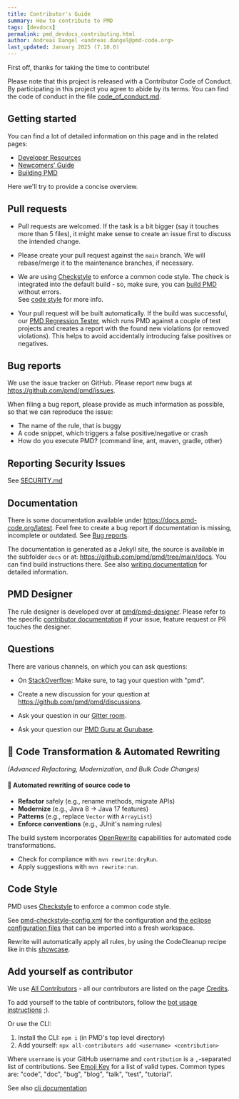 ```yaml
---
title: Contributor's Guide
summary: How to contribute to PMD
tags: [devdocs]
permalink: pmd_devdocs_contributing.html
author: Andreas Dangel <andreas.dangel@pmd-code.org>
last_updated: January 2025 (7.10.0)
---
```


First off, thanks for taking the time to contribute!

Please note that this project is released with a Contributor Code of Conduct.
By participating in this project you agree to abide by its terms.
You can find the code of conduct in the file [code_of_conduct.md](https://github.com/pmd/pmd/blob/main/code_of_conduct.md).

## Getting started

You can find a lot of detailed information on this page and in the related pages:
* [Developer Resources](pmd_devdocs_development.html)
* [Newcomers' Guide](pmd_devdocs_contributing_newcomers_guide.html)
* [Building PMD](pmd_devdocs_building_general.html)

Here we'll try to provide a concise overview.

## Pull requests

*   Pull requests are welcomed. If the task is a bit bigger (say it touches more than 5 files), it might
    make sense to create an issue first to discuss the intended change.

*   Please create your pull request against the `main` branch. We will rebase/merge it to the maintenance
    branches, if necessary.

*   We are using [Checkstyle](https://checkstyle.org/) to enforce a common code style.
    The check is integrated into the default build - so, make sure, you can
    [build PMD](pmd_devdocs_building_general.html) without errors.  
    See [code style](#code-style) for more info.

*   Your pull request will be built automatically. If the build was successful, our
    [PMD Regression Tester](pmd_devdocs_pmdtester.html), which runs PMD against a couple of test projects
    and creates a report with the found new violations (or removed violations). This helps to
    avoid accidentally introducing false positives or negatives.

## Bug reports

We use the issue tracker on GitHub. Please report new bugs at <https://github.com/pmd/pmd/issues>.

When filing a bug report, please provide as much information as possible, so that we can reproduce the issue:

*   The name of the rule, that is buggy
*   A code snippet, which triggers a false positive/negative or crash
*   How do you execute PMD? (command line, ant, maven, gradle, other)

## Reporting Security Issues

See [SECURITY.md](https://github.com/pmd/pmd/blob/main/SECURITY.md)

## Documentation

There is some documentation available under <https://docs.pmd-code.org/latest>. Feel free to create a bug report if
documentation is missing, incomplete or outdated. See [Bug reports](#bug-reports).

The documentation is generated as a Jekyll site, the source is available in the subfolder `docs` or at:
<https://github.com/pmd/pmd/tree/main/docs>. You can find build instructions there.
See also [writing documentation](pmd_devdocs_writing_documentation.html) for detailed information.

## PMD Designer

The rule designer is developed over at [pmd/pmd-designer](https://github.com/pmd/pmd-designer).
Please refer to the specific [contributor documentation](https://github.com/pmd/pmd-designer/blob/main/CONTRIBUTING.md)
if your issue, feature request or PR touches the designer.

## Questions

There are various channels, on which you can ask questions:

*   On [StackOverflow](https://stackoverflow.com/questions/tagged/pmd): Make sure, to tag your question with "pmd".

*   Create a new discussion for your question at <https://github.com/pmd/pmd/discussions>.

*   Ask your question in our [Gitter room](https://app.gitter.im/#/room/#pmd_pmd:gitter.im).

*   Ask your question our [PMD Guru at Gurubase](https://gurubase.io/g/pmd).

## 🚀 Code Transformation & Automated Rewriting
*(Advanced Refactoring, Modernization, and Bulk Code Changes)*

#### 🔧 Automated rewriting of source code to
- **Refactor** safely (e.g., rename methods, migrate APIs)
- **Modernize** (e.g., Java 8 → Java 17 features)
- **Patterns** (e.g., replace `Vector` with `ArrayList`)
- **Enforce conventions** (e.g., JUnit's naming rules)

The build system incorporates [OpenRewrite](https://docs.openrewrite.org/) capabilities for automated code transformations.

- Check for compliance with `mvn rewrite:dryRun`.
- Apply suggestions with `mvn rewrite:run`.

## Code Style

PMD uses [Checkstyle](https://checkstyle.org/) to enforce a common code style.

See [pmd-checkstyle-config.xml](https://github.com/pmd/build-tools/blob/main/src/main/resources/net/sourceforge/pmd/pmd-checkstyle-config.xml) for the configuration and
[the eclipse configuration files](https://github.com/pmd/build-tools/tree/main/eclipse) that can
be imported into a fresh workspace.

Rewrite will automatically apply all rules, by using the CodeCleanup recipe like in this [showcase](https://docs.openrewrite.org/running-recipes/popular-recipe-guides/automatically-fix-checkstyle-violations). 

## Add yourself as contributor

We use [All Contributors](https://allcontributors.org/en) - all our contributors are listed on the page [Credits](pmd_projectdocs_credits.html).

To add yourself to the table of contributors, follow the
[bot usage instructions](https://allcontributors.org/docs/en/bot/usage) ;).

Or use the CLI:

1. Install the CLI: `npm i` (in PMD's top level directory)
2. Add yourself: `npx all-contributors add <username> <contribution>`

Where `username` is your GitHub username and `contribution` is a `,`-separated list
of contributions. See [Emoji Key](https://allcontributors.org/docs/en/emoji-key) for a list
of valid types. Common types are: "code", "doc", "bug", "blog", "talk", "test", "tutorial".

See also [cli documentation](https://allcontributors.org/docs/en/cli/usage)

